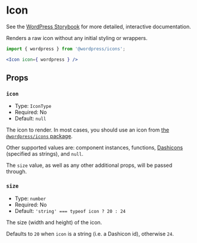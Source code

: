 # Icon

<!-- This file is generated automatically and cannot be edited directly. Make edits via TypeScript types and TSDocs. -->

<p class="callout callout-info">See the <a href="https://wordpress.github.io/gutenberg/?path=/docs/components-icon--docs">WordPress Storybook</a> for more detailed, interactive documentation.</p>

Renders a raw icon without any initial styling or wrappers.

```jsx
import { wordpress } from '@wordpress/icons';

<Icon icon={ wordpress } />
```

## Props

### `icon`

 - Type: `IconType`
 - Required: No
 - Default: `null`

The icon to render. In most cases, you should use an icon from
[the `@wordpress/icons` package](https://wordpress.github.io/gutenberg/?path=/story/icons-icon--library).

Other supported values are: component instances, functions,
[Dashicons](https://developer.wordpress.org/resource/dashicons/)
(specified as strings), and `null`.

The `size` value, as well as any other additional props, will be passed through.

### `size`

 - Type: `number`
 - Required: No
 - Default: `'string' === typeof icon ? 20 : 24`

The size (width and height) of the icon.

Defaults to `20` when `icon` is a string (i.e. a Dashicon id), otherwise `24`.
